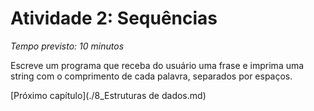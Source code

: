 # Atividade 2: Sequências

*Tempo previsto: 10 minutos*

Escreve um programa que receba do usuário uma frase e imprima uma string com o comprimento de cada palavra, separados por espaços.    




[Próximo capítulo](./8_Estruturas de dados.md)  